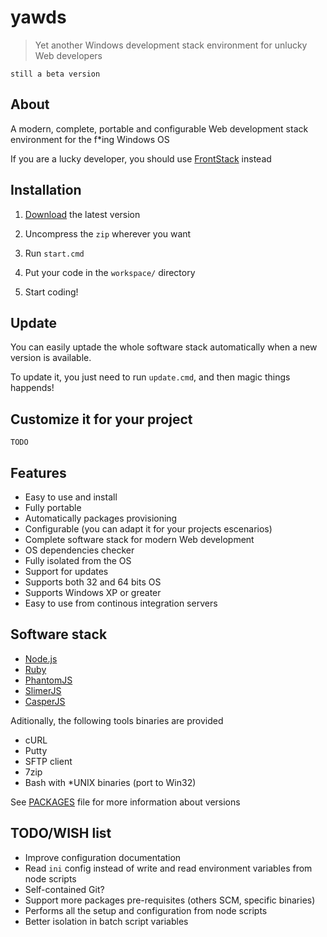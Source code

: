 # yawds

> Yet another Windows development stack environment for unlucky Web developers

`still a beta version`

## About

A modern, complete, portable and configurable Web development stack environment for the f*ing Windows OS

If you are a lucky developer, you should use [FrontStack](https://github.com/frontstack/frontstack) instead

## Installation

1. [Download][1] the latest version

2. Uncompress the `zip` wherever you want

3. Run `start.cmd`

4. Put your code in the `workspace/` directory

5. Start coding!

## Update

You can easily uptade the whole software stack automatically when a new version is available.

To update it, you just need to run `update.cmd`, and then magic things happends!

## Customize it for your project

`TODO`

## Features

- Easy to use and install
- Fully portable
- Automatically packages provisioning
- Configurable (you can adapt it for your projects escenarios)
- Complete software stack for modern Web development
- OS dependencies checker
- Fully isolated from the OS
- Support for updates
- Supports both 32 and 64 bits OS
- Supports Windows XP or greater
- Easy to use from continous integration servers

## Software stack

- [Node.js][3]
- [Ruby][4]
- [PhantomJS][5]
- [SlimerJS][6]
- [CasperJS][7]

Aditionally, the following tools binaries are provided

- cURL
- Putty
- SFTP client
- 7zip
- Bash with *UNIX binaries (port to Win32)

See [PACKAGES][2] file for more information about versions

## TODO/WISH list

- Improve configuration documentation 
- Read `ini` config instead of write and read environment variables from node scripts
- Self-contained Git?
- Support more packages pre-requisites (others SCM, specific binaries)
- Performs all the setup and configuration from node scripts
- Better isolation in batch script variables 

[1]: https://sourceforge.net/projects/yawds/files/latest/download
[2]: https://github.com/adesisnetlife/yawds/blob/master/environment/stack/PACKAGES.md
[3]: http://nodejs.org
[4]: http://rubylang.org
[5]: http://phantomjs.org
[6]: http://slimerjs.org
[7]: http://casperjs.org
